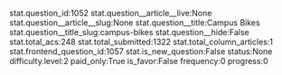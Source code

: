 stat.question_id:1052
stat.question__article__live:None
stat.question__article__slug:None
stat.question__title:Campus Bikes
stat.question__title_slug:campus-bikes
stat.question__hide:False
stat.total_acs:248
stat.total_submitted:1322
stat.total_column_articles:1
stat.frontend_question_id:1057
stat.is_new_question:False
status:None
difficulty.level:2
paid_only:True
is_favor:False
frequency:0
progress:0
